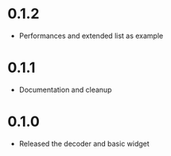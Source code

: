 # 0.1.2

- Performances and extended list as example

# 0.1.1

- Documentation and cleanup

# 0.1.0

- Released the decoder and basic widget